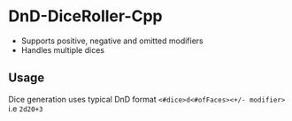 # DnD-DiceRoller-Cpp

* Supports positive, negative and omitted modifiers
* Handles multiple dices

## Usage

Dice generation uses typical DnD format `<#dice>d<#ofFaces><+/- modifier>` i.e `2d20+3`